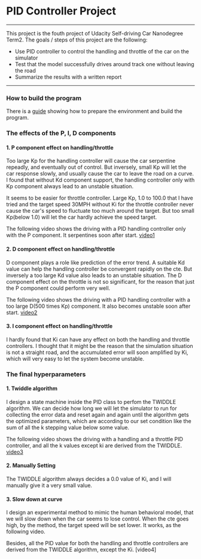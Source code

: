 # **PID Controller Project** 
---

This project is the fouth project of Udacity Self-driving Car Nanodegree Term2. The goals / steps of this project are the following:

* Use PID controller to control the handling and throttle of the car on the simulator
* Test that the model successfully drives around track one without leaving the road
* Summarize the results with a written report


[//]: # (Image References)

[video1]: ./results/PID_NoD.mp4 "P controller"
[video2]: ./results/PID_BigD.mp4 "Big D controller"
[video3]: ./results/PID.mp4 "PID controller"
[video3]: ./results/PID_Slowdown.mp4 "PID Slow Down controller"

---

### How to build the program
There is a [guide](https://github.com/simonchu47/CarND-PID-Control-Project/blob/master/HOWTO.md) showing how to prepare the environment and build the program.

### The effects of the P, I, D components

#### 1. P component effect on handling/throttle

Too large Kp for the handling controller will cause the car serpentine repeadly, and eventually out of control. But inversely, small Kp will let the car response slowly, and usually cause the car to leave the road on a curve. I found that without Kd component support, the handling controller only with Kp component always lead to an unstable situation.

It seems to be easier for throttle controller. Large Kp, 1.0 to 100.0 that I have tried and the target speed 30MPH without Ki for the throttle controller never cause the car's speed to fluctuate too much around the target. But too small Kp(below 1.0) will let the car hardly achieve the speed target.

The following video shows the driving with a PID handling controller only with the P component. It serpentines soon after start.
[video1]


#### 2. D component effect on handling/throttle

D component plays a role like prediction of the error trend. A suitable Kd value can help the handling controller be convergent rapidly on the cte. But inversely a too large Kd value also leads to an unstable situation.
The D component effect on the throttle is not so significant, for the reason that just the P component could perform very well.

The following video shows the driving with a PID handling controller with a too large D(500 times Kp) component. It also becomes unstable soon after start.
[video2]


#### 3. I component effect on handling/throttle

I hardly found that Ki can have any effect on both the handling and throttle controllers. I thought that it might be the reason that the simulation situation is not a straight road, and the accumulated error will soon amplified by Ki, which will very easy to let the system become unstable.

### The final hyperparameters

#### 1. Twiddle algorithm

I design a state machine inside the PID class to perfom the TWIDDLE algorithm. We can decide how long we will let the simulator to run for collecting the error data and reset again and again until the algorithm gets the optimized parameters, which are according to our set condition like the sum of all the k stepping value below some value. 

The following video shows the driving with a handling and a throttle PID controller, and all the k values except ki are derived from the TWIDDLE.
[video3]

#### 2. Manually Setting

The TWIDDLE algorithm always decides a 0.0 value of Ki, and I will manually give it a very small value.

#### 3. Slow down at curve

I design an experimental method to mimic the human behavioral model, that we will slow down when the car seems to lose control. When the cte goes high, by the method, the target speed will be set lower. It works, as the following video.

Besides, all the PID value for both the handling and throttle controllers are derived from the TWIDDLE algorithm, except the Ki.
[video4]




